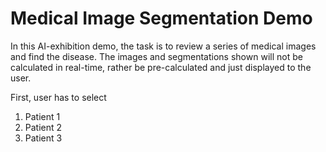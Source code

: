 # Medical Image Segmentation Demo

In this AI-exhibition demo, the task is to review a series of medical images and find the disease. The images and segmentations shown will not be calculated in real-time, rather be pre-calculated and just displayed to the user.

First, user has to select 

1. Patient 1
2. Patient 2
3. Patient 3
